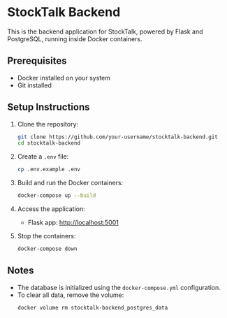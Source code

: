 
# StockTalk Backend

This is the backend application for StockTalk, powered by Flask and PostgreSQL, running inside Docker containers.

## Prerequisites
- Docker installed on your system
- Git installed

## Setup Instructions
1. Clone the repository:
   ```bash
   git clone https://github.com/your-username/stocktalk-backend.git
   cd stocktalk-backend
   ```

2. Create a `.env` file:
   ```bash
   cp .env.example .env
   ```

3. Build and run the Docker containers:
   ```bash
   docker-compose up --build
   ```

4. Access the application:
   - Flask app: [http://localhost:5001](http://localhost:5001)

5. Stop the containers:
   ```bash
   docker-compose down
   ```

## Notes
- The database is initialized using the `docker-compose.yml` configuration.
- To clear all data, remove the volume:
  ```bash
  docker volume rm stocktalk-backend_postgres_data
  ```
